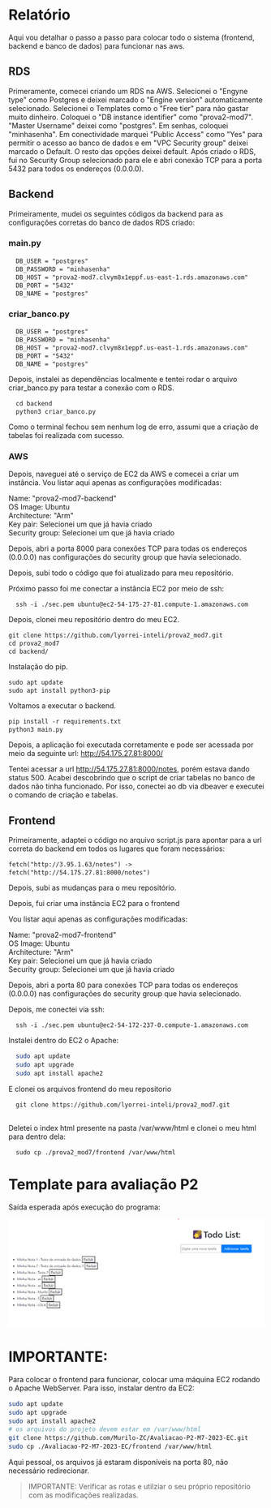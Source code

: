 # Relatório
Aqui vou detalhar o passo a passo para colocar todo o sistema (frontend, backend e banco de dados) para funcionar nas aws. 

## RDS
Primeramente, comecei criando um RDS na AWS. Selecionei o "Engyne type" como Postgres e deixei marcado o "Engine version" automaticamente selecionado. Selecionei o Templates como o "Free tier" para não gastar muito dinheiro. Coloquei o "DB instance identifier" como "prova2-mod7". "Master Username" deixei como "postgres". Em senhas, coloquei "minhasenha". Em conectividade marquei "Public Access" como "Yes" para permitir o acesso ao banco de dados e em "VPC Security group" deixei marcado o Default. O resto das opções deixei default. 
Após criado o RDS, fui no Security Group selecionado para ele e abri conexão TCP para a porta 5432 para todos os endereços (0.0.0.0).

## Backend
Primeiramente, mudei os seguintes códigos da backend para as configurações corretas do banco de dados RDS criado:

### main.py
````
  DB_USER = "postgres"
  DB_PASSWORD = "minhasenha"
  DB_HOST = "prova2-mod7.clvym8x1eppf.us-east-1.rds.amazonaws.com"
  DB_PORT = "5432"
  DB_NAME = "postgres"
````

### criar_banco.py
````
  DB_USER = "postgres"
  DB_PASSWORD = "minhasenha"
  DB_HOST = "prova2-mod7.clvym8x1eppf.us-east-1.rds.amazonaws.com"
  DB_PORT = "5432"
  DB_NAME = "postgres"
````

Depois, instalei as dependências localmente e tentei rodar o arquivo criar_banco.py para testar a conexão com o RDS.

````
  cd backend
  python3 criar_banco.py
````

Como o terminal fechou sem nenhum log de erro, assumi que a criação de tabelas foi realizada com sucesso.

### AWS
Depois, naveguei até o serviço de EC2 da AWS e comecei a criar um instância. Vou listar aqui apenas as configurações modificadas:

Name: "prova2-mod7-backend" <br/>
OS Image: Ubuntu <br/>
Architecture: "Arm" <br/>
Key pair: Selecionei um que já havia criado <br/>
Security group: Selecionei um que já havia criado <br/>

Depois, abri a porta 8000 para conexões TCP para todas os endereços (0.0.0.0) nas configurações do security group que havia selecionado.

Depois, subi todo o código que foi atualizado para meu repositório.

Próximo passo foi me conectar a instância EC2 por meio de ssh:
````
  ssh -i ./sec.pem ubuntu@ec2-54-175-27-81.compute-1.amazonaws.com
````

Depois, clonei meu repositório dentro do meu EC2.


````
git clone https://github.com/lyorrei-inteli/prova2_mod7.git
cd prova2_mod7
cd backend/
````

Instalação do pip.
````
sudo apt update
sudo apt install python3-pip
````

Voltamos a executar o backend.
````
pip install -r requirements.txt
python3 main.py
````

Depois, a aplicação foi executada corretamente e pode ser acessada por meio da seguinte url:
http://54.175.27.81:8000/

Tentei acessar a url http://54.175.27.81:8000/notes, porém estava dando status 500. Acabei descobrindo que o script de criar tabelas no banco de dados não tinha funcionado. Por isso, conectei ao db via dbeaver e executei o comando de criação e tabelas. 

## Frontend
Primeiramente, adaptei o código no arquivo script.js para apontar para a url correta do backend em todos os lugares que foram necessários:
````
fetch("http://3.95.1.63/notes") -> fetch("http://54.175.27.81:8000/notes")
````
Depois, subi as mudanças para o meu repositório.

Depois, fui criar uma instância EC2 para o frontend

Vou listar aqui apenas as configurações modificadas:

Name: "prova2-mod7-frontend" <br/>
OS Image: Ubuntu <br/>
Architecture: "Arm" <br/>
Key pair: Selecionei um que já havia criado <br/>
Security group: Selecionei um que já havia criado <br/>

Depois, abri a porta 80 para conexões TCP para todas os endereços (0.0.0.0) nas configurações do security group que havia selecionado.

Depois, me conectei via ssh:
````
  ssh -i ./sec.pem ubuntu@ec2-54-172-237-0.compute-1.amazonaws.com
````


Instalei dentro do EC2 o Apache:

```bash
  sudo apt update
  sudo apt upgrade
  sudo apt install apache2

```
E clonei os arquivos frontend do meu repositorio 
````
  git clone https://github.com/lyorrei-inteli/prova2_mod7.git
  
````

Deletei o index html presente na pasta /var/www/html e clonei o meu html para dentro dela:
````
  sudo cp ./prova2_mod7/frontend /var/www/html
````

# Template para avaliação P2

Saída esperada após execução do programa:

<img src="./media/tela-front.png" display="flex">

# IMPORTANTE:

Para colocar o frontend para funcionar, colocar uma máquina EC2 rodando o Apache WebServer.
Para isso, instalar dentro da EC2:

```bash
sudo apt update
sudo apt upgrade
sudo apt install apache2
# os arquivos do projeto devem estar em /var/www/html
git clone https://github.com/Murilo-ZC/Avaliacao-P2-M7-2023-EC.git
sudo cp ./Avaliacao-P2-M7-2023-EC/frontend /var/www/html
```

Aqui pessoal, os arquivos já estaram disponíveis na porta 80, não necessário redirecionar.

> IMPORTANTE: Verificar as rotas e utilziar o seu próprio repositório com as modificações realizadas.

